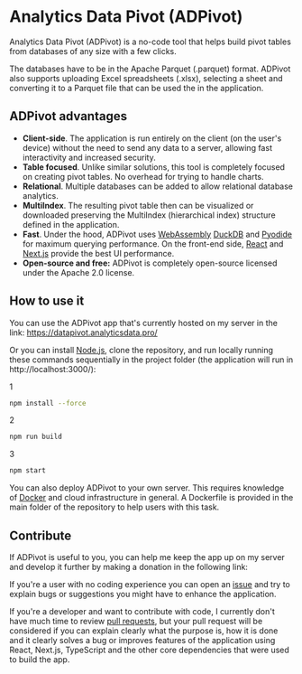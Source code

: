# Analytics Data Pivot (ADPivot)

Analytics Data Pivot (ADPivot) is a no-code tool that helps build pivot tables from databases of any size with a few clicks.

The databases have to be in the Apache Parquet (.parquet) format. ADPivot also supports uploading Excel spreadsheets (.xlsx), selecting a sheet and converting it to a Parquet file that can be used the in the application.

## ADPivot advantages

- **Client-side**. The application is run entirely on the client (on the user's device) without the need to send any data to a server, allowing fast interactivity and increased security.
- **Table focused**. Unlike similar solutions, this tool is completely focused on creating pivot tables. No overhead for trying to handle charts.
- **Relational**. Multiple databases can be added to allow relational database analytics.
- **MultiIndex**. The resulting pivot table then can be visualized or downloaded preserving the MultiIndex (hierarchical index) structure defined in the application.
- **Fast**. Under the hood, ADPivot uses [WebAssembly](https://webassembly.org/) [DuckDB](https://github.com/duckdb/duckdb-wasm) and [Pyodide](https://github.com/pyodide/pyodide) for maximum querying performance. On the front-end side, [React](https://github.com/facebook/react) and [Next.js](https://github.com/vercel/next.js) provide the best UI performance.
- **Open-source and free:** ADPivot is completely open-source licensed under the Apache 2.0 license.

## How to use it

You can use the ADPivot app that's currently hosted on my server in the link: https://datapivot.analyticsdata.pro/

Or you can install [Node.js](https://nodejs.org/en/download), clone the repository, and run locally running these commands sequentially in the project folder (the application will run in http://localhost:3000/): 

1
```bash
npm install --force
```

2
```bash
npm run build
```

3
```bash
npm start
```

You can also deploy ADPivot to your own server. This requires knowledge of [Docker](https://www.docker.com/get-started/) and cloud infrastructure in general. A Dockerfile is provided in the main folder of the repository to help users with this task.

## Contribute

If ADPivot is useful to you, you can help me keep the app up on my server and develop it further by making a donation in the following link: 

If you're a user with no coding experience you can open an [issue](https://github.com/danilo-css/analytics-data-pivot/issues) and try to explain bugs or suggestions you might have to enhance the application.

If you're a developer and want to contribute with code, I currently don't have much time to review [pull requests](https://github.com/danilo-css/analytics-data-pivot/pulls), but your pull request will be considered if you can explain clearly what the purpose is, how it is done and it clearly solves a bug or improves features of the application using React, Next.js, TypeScript and the other core dependencies that were used to build the app.
